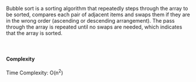 Bubble sort is a sorting algorithm that repeatedly steps through the array to be sorted, compares each pair of adjacent items and swaps them if they are in the wrong order (ascending or descending arrangement). The pass through the array is repeated until no swaps are needed, which indicates that the array is sorted.<br/><br/><br/>

#### Complexity

Time Complexity: O(n<sup>2</sup>)
